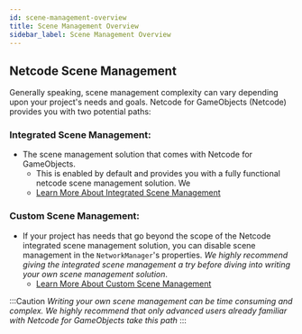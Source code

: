 ```yaml
---
id: scene-management-overview
title: Scene Management Overview
sidebar_label: Scene Management Overview
---
```

## Netcode Scene Management
Generally speaking, scene management complexity can vary depending upon your project's needs and goals. Netcode for GameObjects (Netcode) provides you with two potential paths:

### Integrated Scene Management:  
- The scene management solution that comes with Netcode for GameObjects.
  - This is enabled by default and provides you with a fully functional netcode scene management solution. We
  - [Learn More About Integrated Scene Management](using-networkscenemanager.md)

### Custom Scene Management: 
  - If your project has needs that go beyond the scope of the Netcode integrated scene management solution, you can disable scene management in the `NetworkManager`'s properties.  _We highly recommend giving the integrated scene management a try before diving into writing your own scene management solution_. 
    - [Learn More About Custom Scene Management](custom-management.md)

  :::Caution
    _Writing your own scene management can be time consuming and complex.  We highly recommend that only advanced users already familiar with Netcode for GameObjects take this path_
  :::



